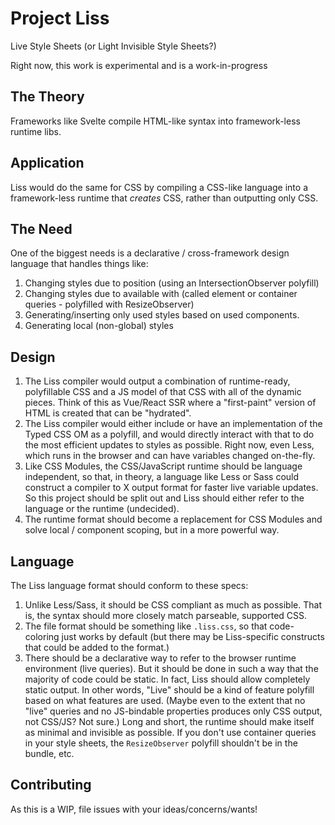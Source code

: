 # Project Liss
Live Style Sheets (or Light Invisible Style Sheets?)

Right now, this work is experimental and is a work-in-progress

## The Theory
Frameworks like Svelte compile HTML-like syntax into framework-less runtime libs.

## Application
Liss would do the same for CSS by compiling a CSS-like language into a framework-less runtime that _creates_ CSS, rather than outputting only CSS.

## The Need
One of the biggest needs is a declarative / cross-framework design language that handles things like:
1. Changing styles due to position (using an IntersectionObserver polyfill)
2. Changing styles due to available with (called element or container queries - polyfilled with ResizeObserver)
3. Generating/inserting only used styles based on used components.
4. Generating local (non-global) styles

## Design
1. The Liss compiler would output a combination of runtime-ready, polyfillable CSS and a JS model of that CSS with all of the dynamic pieces. Think of this as Vue/React SSR where a "first-paint" version of HTML is created that can be "hydrated".
2. The Liss compiler would either include or have an implementation of the Typed CSS OM as a polyfill, and would directly interact with that to do the most efficient updates to styles as possible. Right now, even Less, which runs in the browser and can have variables changed on-the-fly.
3. Like CSS Modules, the CSS/JavaScript runtime should be language independent, so that, in theory, a language like Less or Sass could construct a compiler to X output format for faster live variable updates. So this project should be split out and Liss should either refer to the language or the runtime (undecided).
4. The runtime format should become a replacement for CSS Modules and solve local / component scoping, but in a more powerful way.

## Language
The Liss language format should conform to these specs:
1. Unlike Less/Sass, it should be CSS compliant as much as possible. That is, the syntax should more closely match parseable, supported CSS.
2. The file format should be something like `.liss.css`, so that code-coloring just works by default (but there may be Liss-specific constructs that could be added to the format.)
3. There should be a declarative way to refer to the browser runtime environment (live queries). But it should be done in such a way that the majority of code could be static. In fact, Liss should allow completely static output. In other words, "Live" should be a kind of feature polyfill based on what features are used. (Maybe even to the extent that no "live" queries and no JS-bindable properties produces only CSS output, not CSS/JS? Not sure.) Long and short, the runtime should make itself as minimal and invisible as possible. If you don't use container queries in your style sheets, the `ResizeObserver` polyfill shouldn't be in the bundle, etc.

## Contributing
As this is a WIP, file issues with your ideas/concerns/wants!
